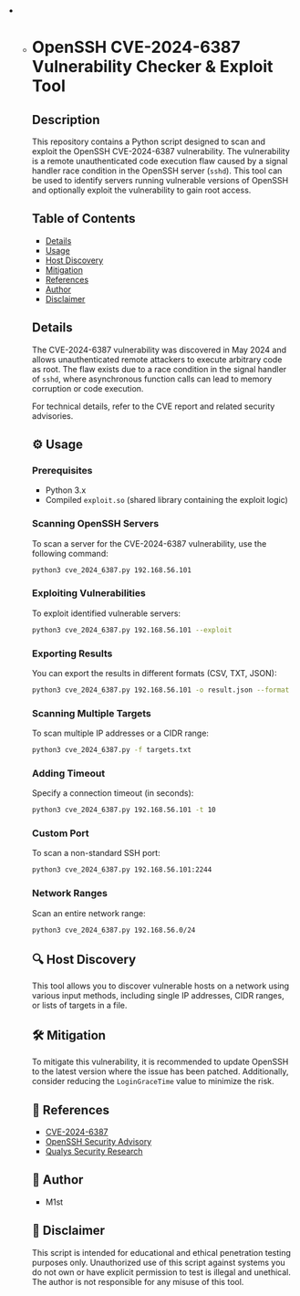 - - # OpenSSH CVE-2024-6387 Vulnerability Checker & Exploit Tool
    
      ##  Description
    
      This repository contains a Python script designed to scan and exploit the OpenSSH CVE-2024-6387 vulnerability. The vulnerability is a remote unauthenticated code execution flaw caused by a signal handler race condition in the OpenSSH server (`sshd`). This tool can be used to identify servers running vulnerable versions of OpenSSH and optionally exploit the vulnerability to gain root access.
    
      ##  Table of Contents
    
      - [Details](#details)
      - [Usage](#usage)
      - [Host Discovery](#host-discovery)
      - [Mitigation](#mitigation)
      - [References](#references)
      - [Author](#author)
      - [Disclaimer](#disclaimer)
    
      ##  Details
    
      The CVE-2024-6387 vulnerability was discovered in May 2024 and allows unauthenticated remote attackers to execute arbitrary code as root. The flaw exists due to a race condition in the signal handler of `sshd`, where asynchronous function calls can lead to memory corruption or code execution.
    
      For technical details, refer to the CVE report and related security advisories.
    
      ## ⚙ Usage
    
      ### Prerequisites
    
      - Python 3.x
      - Compiled `exploit.so` (shared library containing the exploit logic)
    
      ### Scanning OpenSSH Servers
    
      To scan a server for the CVE-2024-6387 vulnerability, use the following command:
    
      ```bash
      python3 cve_2024_6387.py 192.168.56.101
      ```
    
      ### Exploiting Vulnerabilities
    
      To exploit identified vulnerable servers:
    
      ```bash
      python3 cve_2024_6387.py 192.168.56.101 --exploit
      ```
    
      ### Exporting Results
    
      You can export the results in different formats (CSV, TXT, JSON):
    
      ```bash
      python3 cve_2024_6387.py 192.168.56.101 -o result.json --format json
      ```
    
      ### Scanning Multiple Targets
    
      To scan multiple IP addresses or a CIDR range:
    
      ```bash
      python3 cve_2024_6387.py -f targets.txt
      ```
    
      ### Adding Timeout
    
      Specify a connection timeout (in seconds):
    
      ```bash
      python3 cve_2024_6387.py 192.168.56.101 -t 10
      ```
    
      ### Custom Port
    
      To scan a non-standard SSH port:
    
      ```bash
      python3 cve_2024_6387.py 192.168.56.101:2244
      ```
    
      ### Network Ranges
    
      Scan an entire network range:
    
      ```bash
      python3 cve_2024_6387.py 192.168.56.0/24
      ```
    
      ## 🔍 Host Discovery
    
      This tool allows you to discover vulnerable hosts on a network using various input methods, including single IP addresses, CIDR ranges, or lists of targets in a file.
    
      ## 🛠️ Mitigation
    
      To mitigate this vulnerability, it is recommended to update OpenSSH to the latest version where the issue has been patched. Additionally, consider reducing the `LoginGraceTime` value to minimize the risk.
    
      ## 💁 References
    
      - [CVE-2024-6387](https://cve.mitre.org/cgi-bin/cvename.cgi?name=CVE-2024-6387)
      - [OpenSSH Security Advisory](https://www.openssh.com/security.html)
      - [Qualys Security Research](https://blog.qualys.com)
    
      ## 📌 Author
    
      - M1st
    
      ## 📢 Disclaimer
    
      This script is intended for educational and ethical penetration testing purposes only. Unauthorized use of this script against systems you do not own or have explicit permission to test is illegal and unethical. The author is not responsible for any misuse of this tool.
